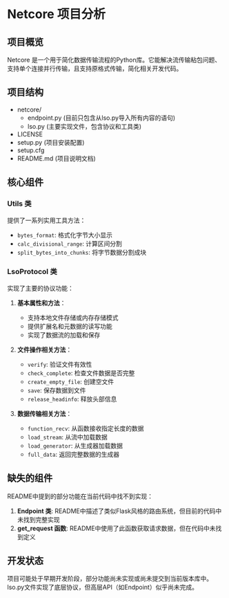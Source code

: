 # Netcore 项目分析

## 项目概览
Netcore 是一个用于简化数据传输流程的Python库。它能解决流传输粘包问题、支持单个连接并行传输，且支持原格式传输，简化相关开发代码。

## 项目结构
- netcore/
  - endpoint.py (目前只包含从lso.py导入所有内容的语句)
  - lso.py (主要实现文件，包含协议和工具类)
- LICENSE
- setup.py (项目安装配置)
- setup.cfg
- README.md (项目说明文档)

## 核心组件

### Utils 类
提供了一系列实用工具方法：
- `bytes_format`: 格式化字节大小显示
- `calc_divisional_range`: 计算区间分割
- `split_bytes_into_chunks`: 将字节数据分割成块

### LsoProtocol 类
实现了主要的协议功能：

1. **基本属性和方法**：
   - 支持本地文件存储或内存存储模式
   - 提供扩展名和元数据的读写功能
   - 实现了数据流的加载和保存

2. **文件操作相关方法**：
   - `verify`: 验证文件有效性
   - `check_complete`: 检查文件数据是否完整
   - `create_empty_file`: 创建空文件
   - `save`: 保存数据到文件
   - `release_headinfo`: 释放头部信息

3. **数据传输相关方法**：
   - `function_recv`: 从函数接收指定长度的数据
   - `load_stream`: 从流中加载数据
   - `load_generator`: 从生成器加载数据
   - `full_data`: 返回完整数据的生成器

## 缺失的组件
README中提到的部分功能在当前代码中找不到实现：

1. **Endpoint 类**: README中描述了类似Flask风格的路由系统，但目前的代码中未找到完整实现
2. **get_request 函数**: README中使用了此函数获取请求数据，但在代码中未找到定义

## 开发状态
项目可能处于早期开发阶段，部分功能尚未实现或尚未提交到当前版本库中。lso.py文件实现了底层协议，但高层API（如Endpoint）似乎尚未完成。 